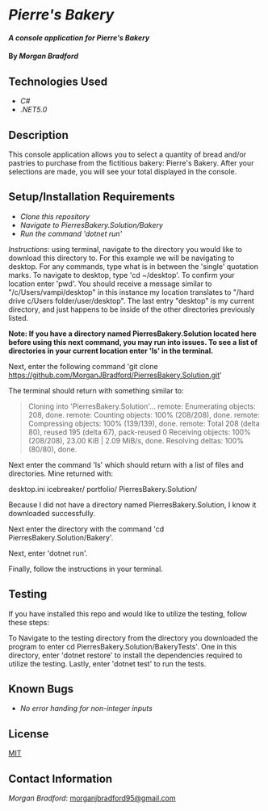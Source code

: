 # _Pierre's Bakery_

#### _A console application for Pierre's Bakery_

#### By _**Morgan Bradford**_

## Technologies Used

* _C#_
* _.NET5.0_

## Description

This console application allows you to select a quantity of bread and/or pastries to purchase from the fictitious bakery: Pierre's Bakery. After your selections are made, you will see your total displayed in the console.

## Setup/Installation Requirements

* _Clone this repository_
* _Navigate to PierresBakery.Solution/Bakery_
* _Run the command 'dotnet run'_


_Instructions_: using terminal, navigate to the directory you would like to download this directory to. For this example we will be navigating to desktop. For any commands, type what is in between the 'single' quotation marks. To navigate to desktop, type 'cd ~/desktop'. To confirm your location enter 'pwd'. You should receive a message similar to "/c/Users/vampi/desktop" in this instance my location translates to "/hard drive c/Users folder/user/desktop". The last entry "desktop" is my current directory, and just happens to be inside of the other directories previously listed.

**Note: If you have a directory named PierresBakery.Solution located here before using this next command, you may run into issues. To see a list of directories in your current location enter 'ls' in the terminal.**

Next, enter the following command 'git clone https://github.com/MorganJBradford/PierresBakery.Solution.git'

The terminal should return with something similar to:

>Cloning into 'PierresBakery.Solution'...
>remote: Enumerating objects: 208, done.
>remote: Counting objects: 100% (208/208), done.
>remote: Compressing objects: 100% (139/139), done.
>remote: Total 208 (delta 80), reused 195 (delta 67), pack-reused 0
>Receiving objects: 100% (208/208), 23.00 KiB | 2.09 MiB/s, done.
>Resolving deltas: 100% (80/80), done.

Next enter the command 'ls' which should return with a list of files and directories. Mine returned with:

desktop.ini icebreaker/ portfolio/ PierresBakery.Solution/

Because I did not have a directory named PierresBakery.Solution, I know it downloaded successfully.

Next enter the directory with the command 'cd PierresBakery.Solution/Bakery'. 

Next, enter 'dotnet run'.

Finally, follow the instructions in your terminal.

## Testing

If you have installed this repo and would like to utilize the testing, follow these steps:

To Navigate to the testing directory from the directory you downloaded the program to enter cd PierresBakery.Solution/BakeryTests'. One in this directory, enter 'dotnet restore' to install the dependencies required to utilize the testing. Lastly, enter 'dotnet test' to run the tests.

## Known Bugs

* _No error handing for non-integer inputs_

## License

[MIT](LICENSE.txt)

## Contact Information

_Morgan Bradford_: [morganjbradford95@gmail.com](mailto:morganjbradford95@gmail.com)